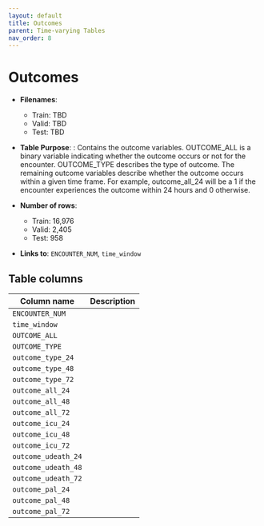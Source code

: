 ```yaml
---
layout: default
title: Outcomes
parent: Time-varying Tables
nav_order: 8
---
```


# Outcomes

- **Filenames**: 
    -	Train: TBD
    -	Valid: TBD
    -	Test: TBD


- **Table Purpose**: : Contains the outcome variables. OUTCOME_ALL is a binary variable indicating whether the outcome occurs or not for the encounter. OUTCOME_TYPE describes the type of outcome. The remaining outcome variables describe whether the outcome occurs within a given time frame. For example, outcome_all_24 will be a 1 if the encounter experiences the outcome within 24 hours and 0 otherwise. 

- **Number of rows**: 
    - Train: 16,976
    -	Valid: 2,405
    -	Test: 958

- **Links to**: `ENCOUNTER_NUM`, `time_window`
 
 
## Table columns
 
| Column name |  Description |
| ----------- | ------------ |
| `ENCOUNTER_NUM` | |
| `time_window` | |
| `OUTCOME_ALL` | |
| `OUTCOME_TYPE` | |
| `outcome_type_24` | |
| `outcome_type_48` | |
| `outcome_type_72` | |
| `outcome_all_24` | |
| `outcome_all_48` | |
| `outcome_all_72` | |
| `outcome_icu_24` | |
| `outcome_icu_48` | |
| `outcome_icu_72` | |
| `outcome_udeath_24` | |
| `outcome_udeath_48` | |
| `outcome_udeath_72` | |
| `outcome_pal_24` | |
| `outcome_pal_48` | |
| `outcome_pal_72`  | | 
